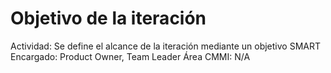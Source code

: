 # Objetivo de la iteración

Actividad: Se define el alcance de la iteración mediante un objetivo SMART
Encargado: Product Owner, Team Leader
Área CMMI: N/A